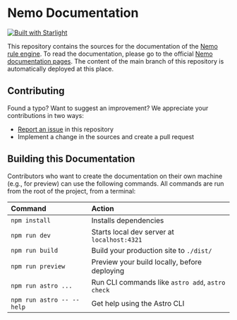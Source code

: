 # Nemo Documentation
[![Built with Starlight](https://astro.badg.es/v2/built-with-starlight/tiny.svg)](https://starlight.astro.build)

This repository contains the sources for the documentation of the [Nemo rule engine](https://github.com/knowsys/nemo).
To read the documentation, please go to the official [Nemo documentation pages](https://knowsys.github.io/nemo-doc/).
The content of the main branch of this repository is automatically deployed at this place.

## Contributing

Found a typo? Want to suggest an improvement? We appreciate your contributions in two ways:
- [Report an issue](https://github.com/knowsys/nemo-doc/issues) in this repository
- Implement a change in the sources and create a pull request

## Building this Documentation

Contributors who want to create the documentation on their own machine (e.g., for preview)
can use the following commands. All commands are run from the root of the project, from a terminal:

| Command                   | Action                                           |
| :------------------------ | :----------------------------------------------- |
| `npm install`             | Installs dependencies                            |
| `npm run dev`             | Starts local dev server at `localhost:4321`      |
| `npm run build`           | Build your production site to `./dist/`          |
| `npm run preview`         | Preview your build locally, before deploying     |
| `npm run astro ...`       | Run CLI commands like `astro add`, `astro check` |
| `npm run astro -- --help` | Get help using the Astro CLI                     |

